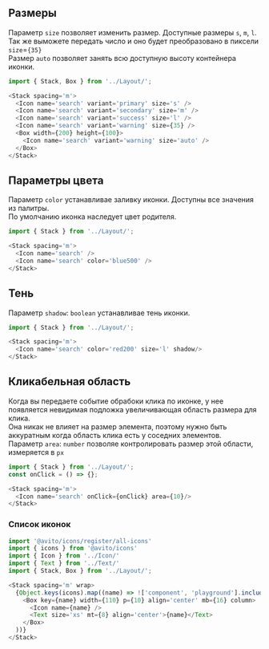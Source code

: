 ## Размеры
Параметр `size` позволяет изменить размер. Доступные размеры `s`, `m`, `l`.  
Так же выможете передать число и оно будет преобразовано в пиксели `size`=`{35}`  
Размер `auto` позволяет занять всю доступную высоту контейнера иконки.  

```js
import { Stack, Box } from '../Layout/';

<Stack spacing='m'>
  <Icon name='search' variant='primary' size='s' />
  <Icon name='search' variant='secondary' size='m' />
  <Icon name='search' variant='success' size='l' /> 
  <Icon name='search' variant='warning' size={35} />
  <Box width={200} height={100}>
    <Icon name='search' variant='warning' size='auto' />
  </Box>
</Stack>
```

## Параметры цвета
Параметр `color` устанавливае заливку иконки. Доступны все значения из палитры.  
По умолчанию иконка наследует цвет родителя.  

```js
import { Stack } from '../Layout/';

<Stack spacing='m'>
  <Icon name='search' />
  <Icon name='search' color='blue500' />
</Stack>
```

## Тень
Параметр `shadow`: `boolean` устанавливае тень иконки.  

```js
import { Stack } from '../Layout/';

<Stack spacing='m'>
  <Icon name='search' color='red200' size='l' shadow/>
</Stack>
```

## Кликабельная область
Когда вы передаете событие обрабоки клика по иконке, у нее появляется невидимая подложка увеличивающая область размера для клика.  
Она никак не влияет на размер элемента, поэтому нужно быть аккуратным когда область клика есть у соседних элементов.  
Параметр `area`: `number` позволяе контролировать размер этой области, измеряется в `px`

```js
import { Stack } from '../Layout/';
const onClick = () => {};

<Stack spacing='m'>
  <Icon name='search' onClick={onClick} area={10}/>
</Stack>
```

### Список иконок

```js
import '@avito/icons/register/all-icons'
import { icons } from '@avito/icons'
import { Icon } from '../Icon/'
import { Text } from '../Text/'
import { Stack, Box } from '../Layout/';

<Stack spacing='m' wrap>
  {Object.keys(icons).map((name) => !['component', 'playground'].includes(icons[name].category) && (
    <Box key={name} width={110} p={10} align='center' mb={16} column>
      <Icon name={name} />
      <Text size='xs' mt={8} align='center'>{name}</Text>
    </Box>
  ))}
</Stack>
```